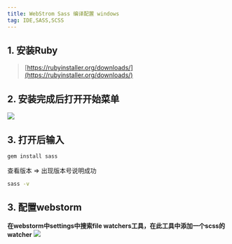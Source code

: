 ```yaml
---
title: WebStrom Sass 编译配置 windows  
tag: IDE,SASS,SCSS  
---  
```


## 1. 安装Ruby
> [https://rubyinstaller.org/downloads/](https://rubyinstaller.org/downloads/)

## 2. 安装完成后打开开始菜单
![](https://lvyueyang-blog.oss-cn-beijing.aliyuncs.com/article/999428-20170617012634071-449939425.png)
## 3. 打开后输入
``` sh
gem install sass
```
查看版本 => 出现版本号说明成功
``` sh
sass -v 
```

## 3. 配置webstorm
**在webstorm中settings中搜索file watchers工具，在此工具中添加一个scss的watcher**
![](https://lvyueyang-blog.oss-cn-beijing.aliyuncs.com/article/999428-20170617012948243-1045607512.png)  
  